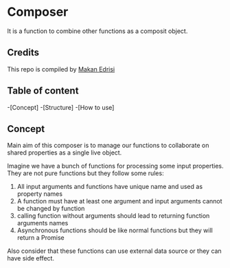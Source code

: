 Composer
==========
It is a function to combine other functions as a composit object. 

## Credits

This repo is compiled by [Makan Edrisi](https://github.com/makannew)

## Table of content
-[Concept]
-[Structure]
-[How to use]

## Concept

Main aim of this composer is to manage our functions to collaborate on shared properties as a single live object.

Imagine we have a bunch of functions for processing some input properties. They are not pure functions but they follow some rules:

1. All input arguments and functions have unique name and used as property names
2. A function must have at least one argument and input arguments cannot be changed by function
3. calling function without arguments should lead to returning function arguments names
4. Asynchronous functions should be like normal functions but they will return a Promise 

Also consider that these functions can use external data source or they can have side effect.



